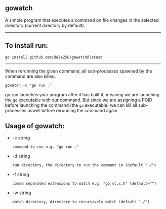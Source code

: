 gowatch
---

A simple program that executes a command on file changes in the selected directory (current directory by default).

---
To install run:
---
```
go install github.com/dele256/gowatch@latest
```


---
When rerunning the given command, all sub-processes spawned by the command are also killed.

```
gowatch -c "go run ."
```
go run launches your program after it has built it, meaning we are launching the `go` executable with our command. But since we are assigning a PGID before launching the command (the `go` executable) we can kill all sub-processes aswell before rerunning the command again.

Usage of gowatch:
---
  * -c string
        
        command to run e.g. "go run ."
  * -d string
        
        run directory, the directory to run the command in (default "./")
  * -f string
        
        comma separated extensions to watch e.g. "go,cc,c,h" (default="")
  * -w string
        
        watch directory, directory to recursively watch (default "./")